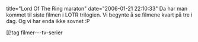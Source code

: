 title="Lord Of The Ring maraton"
date="2006-01-21 22:10:33"
Da har man kommet til siste filmen i LOTR trilogien. Vi begynte å se filmene kvart på tre i dag. Og vi har enda ikke sovnet :P

[[!tag  filmer---tv-serier
